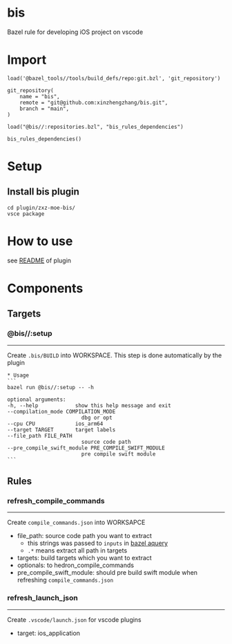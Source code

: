 # bis
Bazel rule for developing iOS project on vscode

# Import
```WORKSPACE
load('@bazel_tools//tools/build_defs/repo:git.bzl', 'git_repository')

git_repository(
    name = "bis",
    remote = "git@github.com:xinzhengzhang/bis.git",
    branch = "main",
)

load("@bis//:repositories.bzl", "bis_rules_dependencies")

bis_rules_dependencies()

```

# Setup

## Install bis plugin
```
cd plugin/zxz-moe-bis/
vsce package
```

# How to use

see [README](plugin/zxz-moe-bis/README.md) of plugin 

# Components
## Targets
### @bis//:setup
---
Create `.bis/BUILD` into WORKSPACE.
This step is done automatically by the plugin


    * Usage
    ```
    bazel run @bis//:setup -- -h

    optional arguments:
    -h, --help            show this help message and exit
    --compilation_mode COMPILATION_MODE
                            dbg or opt
    --cpu CPU             ios_arm64
    --target TARGET       target labels
    --file_path FILE_PATH
                            source code path
    --pre_compile_swift_module PRE_COMPILE_SWIFT_MODULE
                            pre compile swift module
    ``` 

## Rules

### refresh_compile_commands
---
Create `compile_commands.json` into WORKSAPCE

* file_path: source code path you want to extract
    * this strings was passed to `inputs` in [bazel aquery](https://bazel.build/query/aquery)
    * `.*` means extract all path in targets
* targets: build targets which you want to extract
* optionals: to hedron_compile_commands
* pre_compile_swift_module: should pre build swift module when refreshing `compile_commands.json`

### refresh_launch_json
---
Create `.vscode/launch.json` for vscode plugins
* target: ios_application
